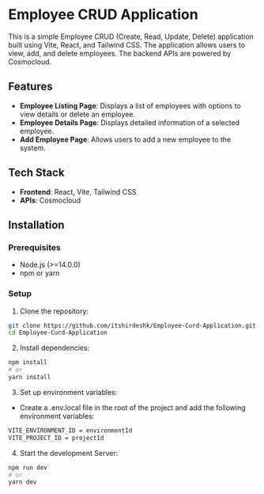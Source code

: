# Employee CRUD Application

This is a simple Employee CRUD (Create, Read, Update, Delete) application built using Vite, React, and Tailwind CSS. The application allows users to view, add, and delete employees. The backend APIs are powered by Cosmocloud.

## Features

- **Employee Listing Page**: Displays a list of employees with options to view details or delete an employee.
- **Employee Details Page**: Displays detailed information of a selected employee.
- **Add Employee Page**: Allows users to add a new employee to the system.

## Tech Stack

- **Frontend**: React, Vite, Tailwind CSS
- **APIs**: Cosmocloud

## Installation

### Prerequisites

- Node.js (>=14.0.0)
- npm or yarn

### Setup

1. Clone the repository:

```bash
git clone https://github.com/itshirdeshk/Employee-Curd-Application.git
cd Employee-Curd-Application
```

2. Install dependencies:

```bash
npm install
# or
yarn install
```

3. Set up environment variables:
- Create a .env.local file in the root of the project and add the following environment variables:

```bash
VITE_ENVIRONMENT_ID = environmentId
VITE_PROJECT_ID = projectId
```

4. Start the development Server:

```bash
npm run dev
# or
yarn dev
```
